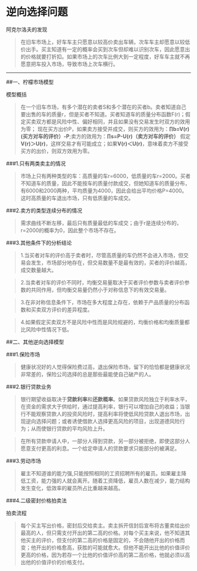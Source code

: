 # 逆向选择问题

阿克尔洛夫的发现

>在旧车市场上，好车车主只愿意以较高价卖出车辆，次车车主却愿意以较低价出手。买主知道有一定的概率会买到次车但却难以识别次车，因此愿意出的价格就要打折扣。如果市场上的次车比例大到一定程度，好车车主就不再愿意把车投入市场，导致市场上次车横行。

***

##一、柠檬市场模型

模型概括

>在一个旧车市场，有多个潜在的卖者S和多个潜在的买者b。卖者知道自己要出售的车的质量r，但是买者不知道。买者知道车的质量分布函数F(r)；假定买卖双方都是风险中性、偏好相同，并且如果没有交易发生时双方的效用为零；
>现在买方出价P，如果卖方接受并成交，则买方的效用为：**∏b=V(r)(买方对车的评价）-P**;卖方的效用为：**∏s=P-U(r)（卖方对车的评价）**
>假定**V(r)＞U(r)**，这样交易才有可能成立；如果**V(r)＜U(r)**，意味着卖方不接受买方的出价，则双方效用为零。

###1.只有两类卖主的情况

>市场上只有两种类型的车：高质量的车r=6000，低质量的车r=2000。买者不知道车的质量，因此不能按车的质量付款成交，但她知道车的质量分布，有6000和2000两种，平均质量为4000，因此会给出平均价格P=4000。这时高质量的车退出市场，只有低质量的车成交。

###2.卖方的类型连续分布的情况

>需求曲线不断左移，最后只有质量最低的车成交；由于r是连续分布的，r=2000的概率为0，因此整个市场不存在。

###3.其他条件下的分析结论

>1.当买者对车的评价高于卖者时，尽管高质量的车仍然不会进入市场，但交易会发生，市场部分地存在，但交易数量不是最有效的，买者的评价越高，成交数量越大。

>2.当卖者对车的评价不同时，均衡交易量取决于买者评价参数与卖者评价参数的共同作用，但均衡交易量仍然小于对称信息下的有效交易量。

>3.在非对称信息条件下，市场在多大程度上存在，依赖于产品质量的分布函数和买卖双方评价的差异程度。

>4.如果假定买卖双方不是风险中性而是风险规避的，均衡价格和均衡质量都比风险中性情况下低。

##二、其他逆向选择模型

###1.保险市场

>健康状况好的人觉得保险费过高，退出保险市场，留下的恰恰都是健康状况非常差的，保险公司选择的总是那些最能使自己破产的人。

###2.银行贷款业务

>银行期望收益取决于**贷款利率**和**还款概率**。如果贷款风险独立于利率水平，在资金的需求大于供给时，通过提高利率，银行可以增加自己的收益；当银行不能观察贷款人的投资风险时，提高利率将使低风险贷款人退出市场，出现逆向选择问题；或者诱使借款人选择更高风险的项目，出现道德风险行为；从而使银行贷款的平均风险上升。

>在所有贷款申请人中，一部分人得到贷款，另一部分被拒绝，即使这部分人愿意支付更高的利息。一个给定申请人的贷款要求只能部分的被满足。

###3.劳动市场

>雇主不知道谁的能力强,只能按照相同的工资招聘所有的雇员。如果雇主降低工资，能力强的人就会离开。随着工资降低，雇员人数在减少，能力结构发生变化，低效率的雇员所占比重越来越高。

###4.二级密封价格拍卖法

拍卖流程

>每个买主写出价格，密封后交给卖主。卖主拆开信封后宣布将古董卖给出价最高的人，但只需支付开出的第二高的价格。对每个买主来说，他不知道其他买主的评价，但支付的第二高的价格是固定的，不会随他开出的价格而变；他开出的价格愈高，获胜的可能就愈大。但他不能开出比他的价值评价更高的价格，因为若存一个比他的价值评价高的第二高价格，他就必须以高出他的价值评价的价格支付。



